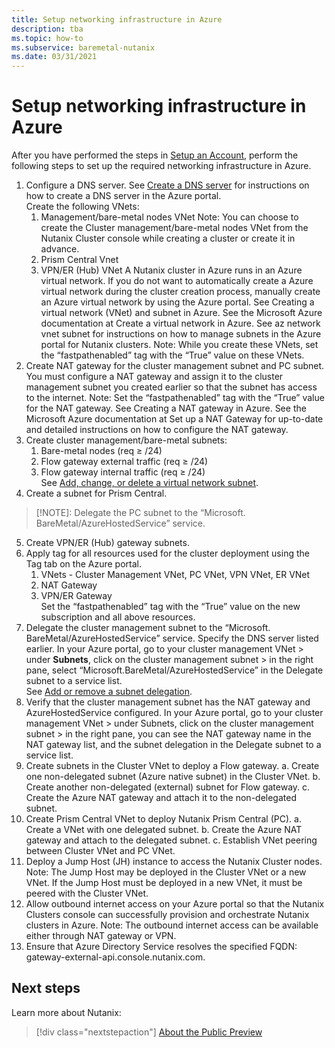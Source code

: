 ```yaml
---
title: Setup networking infrastructure in Azure 
description: tba
ms.topic: how-to
ms.subservice: baremetal-nutanix
ms.date: 03/31/2021
---
```


# Setup networking infrastructure in Azure

After you have performed the steps in [Setup an Account](setup-an-account.md), perform the following steps to set up the required networking infrastructure in Azure. 
 
1.	Configure a DNS server. 
See [Create a DNS server](https://docs.microsoft.com/en-us/azure/dns/private-dns-getstarted-portal) for instructions on how to create a DNS server in the Azure portal.  
Create the following VNets:  
    1. Management/bare-metal nodes VNet 
Note: You can choose to create the Cluster management/bare-metal nodes VNet from the Nutanix Cluster console while creating a cluster or create it in advance. 
    1. Prism Central Vnet 
    1. VPN/ER (Hub) VNet 
A Nutanix cluster in Azure runs in an Azure virtual network. If you do not want to automatically create a Azure virtual network during the cluster creation process, manually create an Azure virtual network by using the Azure portal. 
See Creating a virtual network (VNet) and subnet in Azure. 
See the Microsoft Azure documentation at Create a virtual network in Azure. See az network vnet subnet for instructions on how to manage subnets in the Azure portal for Nutanix clusters. 
Note: While you create these VNets, set the “fastpathenabled” tag with the 
“True” value on these VNets. 
1.	Create NAT gateway for the cluster management subnet and PC subnet. 
You must configure a NAT gateway and assign it to the cluster management subnet you created earlier so that the subnet has access to the internet. 
Note: Set the “fastpathenabled” tag with the “True” value for the NAT gateway. See Creating a NAT gateway in Azure. 
See the Microsoft Azure documentation at Set up a NAT Gateway for up-to-date and detailed instructions on how to configure the NAT gateway. 
1. Create cluster management/bare-metal subnets:  
   1. Bare-metal nodes (req ≥ /24) 
   1. Flow gateway external traffic (req ≥ /24) 
   1. Flow gateway internal traffic (req ≥ /24)  
See [Add, change, or delete a virtual network subnet](https://docs.microsoft.com/en-us/azure/virtual-network/virtual-network-manage-subnet). 
1.	Create a subnet for Prism Central.
> [!NOTE]:
> Delegate the PC subnet to the “Microsoft. BareMetal/AzureHostedService” service.
5. Create VPN/ER (Hub) gateway subnets. 
1. Apply tag for all resources used for the cluster deployment using the Tag tab on the Azure portal. 
   1. VNets - Cluster Management VNet, PC VNet, VPN VNet, ER VNet 
   1. NAT Gateway 
   1. VPN/ER Gateway  
   Set the “fastpathenabled” tag with the “True” value on the new subscription and all above resources. 
8.	Delegate the cluster management subnet to the “Microsoft. BareMetal/AzureHostedService” service. 
Specify the DNS server listed earlier. 
In your Azure portal, go to your cluster management VNet > under **Subnets**, click on the cluster management subnet > in the right pane, select 
“Microsoft.BareMetal/AzureHostedService” in the Delegate subnet to a service list.  
See [Add or remove a subnet delegation](https://docs.microsoft.com/en-us/azure/virtual-network/manage-subnet-delegation).  
9.	Verify that the cluster management subnet has the NAT gateway and AzureHostedService configured. 
In your Azure portal, go to your cluster management VNet > under Subnets, click on the cluster management subnet > in the right pane, you can see the NAT gateway name in the NAT gateway list, and the subnet delegation in the Delegate subnet to a service list. 
10.	Create subnets in the Cluster VNet to deploy a Flow gateway. 
a.	Create one non-delegated subnet (Azure native subnet) in the Cluster VNet. 
b.	Create another non-delegated (external) subnet for Flow gateway. 
c.	Create the Azure NAT gateway and attach it to the non-delegated subnet. 
11.	Create Prism Central VNet to deploy Nutanix Prism Central (PC). 
a.	Create a VNet with one delegated subnet. 
b.	Create the Azure NAT gateway and attach to the delegated subnet. 
c.	Establish VNet peering between Cluster VNet and PC VNet. 
12.	Deploy a Jump Host (JH) instance to access the Nutanix Cluster nodes. 
Note: The Jump Host may be deployed in the Cluster VNet or a new VNet. If the Jump Host must be deployed in a new VNet, it must be peered with the Cluster VNet. 
13.	Allow outbound internet access on your Azure portal so that the Nutanix Clusters console can successfully provision and orchestrate Nutanix clusters in Azure. Note: The outbound internet access can be available either through NAT gateway or VPN. 
14.	Ensure that Azure Directory Service resolves the specified FQDN:  
gateway-external-api.console.nutanix.com. 


## Next steps

Learn more about Nutanix:

> [!div class="nextstepaction"]
> [About the Public Preview](about-the-public-preview.md)
